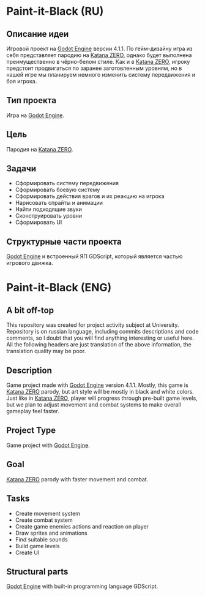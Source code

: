 # Paint-it-Black (RU)

## Описание идеи

Игровой проект на [Godot Engine](https://godotengine.org/) версии 4.1.1. По гейм-дизайну игра из себя представляет пародию на [Katana ZERO](https://store.steampowered.com/app/460950/Katana_ZERO/), однако будет выполнена преимущественно в чёрно-белом стиле. Как и в [Katana ZERO](https://store.steampowered.com/app/460950/Katana_ZERO/), игроку предстоит продвигаться по заранее заготовленным уровням, но в нашей игре мы планируем немного изменить систему передвижения и боя игрока.

## Тип проекта

Игра на [Godot Engine](https://godotengine.org/).

## Цель

Пародия на [Katana ZERO](https://store.steampowered.com/app/460950/Katana_ZERO/).

## Задачи

- Сформировать систему передвижения
- Сформировать боевую систему
- Сформировать действия врагов и их реакцию на игрока
- Нарисовать спрайты и анимации
- Найти подходящие звуки
- Сконструировать уровни
- Сформировать UI

## Структурные части проекта

[Godot Engine](https://godotengine.org/) и встроенный ЯП GDScript, который является частью игрового движка.

# Paint-it-Black (ENG)

## A bit off-top

This repository was created for project activity subject at University. Repository is on russian language, including commits descriptions and code comments, so I doubt that you will find anything interesting or useful here. All the following headers are just translation of the above information, the translation quality may be poor.

## Description

Game project made with [Godot Engine](https://godotengine.org/) version 4.1.1. Mostly, this game is [Katana ZERO](https://store.steampowered.com/app/460950/Katana_ZERO/) parody, but art style will be mostly in black and white colors. Just like in [Katana ZERO](https://store.steampowered.com/app/460950/Katana_ZERO/), player will progress through pre-built game levels, but we plan to adjust movement and combat systems to make overall gameplay feel faster.

## Project Type

Game project with [Godot Engine](https://godotengine.org/).

## Goal

[Katana ZERO](https://store.steampowered.com/app/460950/Katana_ZERO/) parody with faster movement and combat.

## Tasks

- Create movement system
- Create combat system
- Create game enemies actions and reaction on player
- Draw sprites and animations
- Find suitable sounds
- Build game levels
- Create UI

## Structural parts

[Godot Engine](https://godotengine.org/) with built-in programming language GDScript.